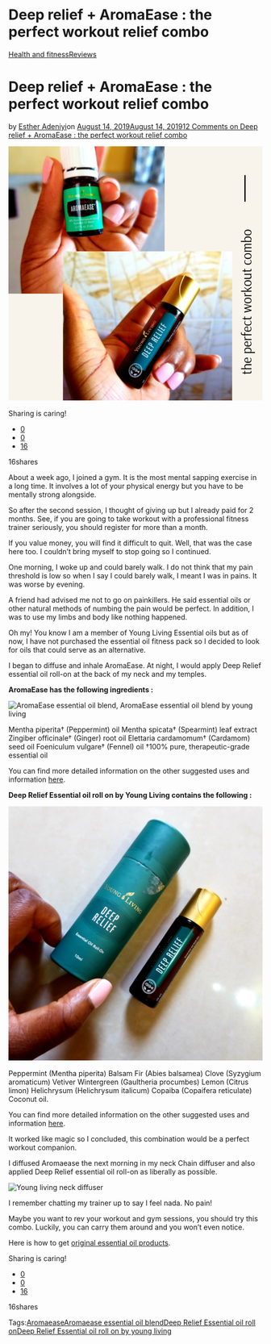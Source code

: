 # Deep relief + AromaEase : the perfect workout relief combo

[Health and fitness](https://estheradeniyi.com/category/health-and-fitness/)[Reviews](https://estheradeniyi.com/category/reviews/)
# Deep relief + AromaEase : the perfect workout relief combo

by [Esther Adeniyi](https://estheradeniyi.com/author/esther-adeniyi/)on [August 14, 2019August 14, 2019](https://estheradeniyi.com/deep-relief-aromaease/)[12 Comments on Deep relief + AromaEase : the perfect workout relief combo](https://estheradeniyi.com/deep-relief-aromaease/#comments)

![Deep Relief and AromaEase the perfect workout combo](images\Deep-Relief-and-AromaEase-the-perfect-workout-combo.png)

Sharing is caring!

- [0](https://www.facebook.com/sharer/sharer.php?u=https%3A%2F%2Festheradeniyi.com%2Fdeep-relief-aromaease%2F&amp;t=Deep%20relief%20%2B%20AromaEase%20%3A%20the%20perfect%20workout%20relief%20combo)
- [0](https://twitter.com/intent/tweet?text=Deep%20relief%20%2B%20AromaEase%20%3A%20the%20perfect%20workout%20relief%20combo&amp;url=https%3A%2F%2Festheradeniyi.com%2Fdeep-relief-aromaease%2F)
- [16](#)

16shares

About a week ago, I joined a gym. It is the most mental sapping exercise in a long time. It involves a lot of your physical energy but you have to be mentally strong alongside.

So after the second session, I thought of giving up but I already paid for 2 months. See, if you are going to take workout with a professional fitness trainer seriously, you should register for more than a month.

If you value money, you will find it difficult to quit. Well, that was the case here too. I couldn&#x2019;t bring myself to stop going so I continued.

One morning, I woke up and could barely walk. I do not think that my pain threshold is low so when I say I could barely walk, I meant I was in pains. It was worse by evening.

A friend had advised me not to go on painkillers. He said essential oils or other natural methods of numbing the pain would be perfect. In addition, I was to use my limbs and body like nothing happened.

Oh my! You know I am a member of Young Living Essential oils but as of now, I have not purchased the essential oil fitness pack so I decided to look for oils that could serve as an alternative.

I began to diffuse and inhale AromaEase. At night, I would apply Deep Relief essential oil roll-on at the back of my neck and my temples.

**AromaEase has the following ingredients :**

![AromaEase essential oil blend, AromaEase essential oil blend by young living](images\20190814_051511.jpg)

Mentha piperita&#x2020; (Peppermint) oil
 Mentha spicata&#x2020; (Spearmint) leaf extract
 Zingiber officinale&#x2020; (Ginger) root oil
 Elettaria cardamomum&#x2020; (Cardamom) seed oil
 Foeniculum vulgare&#x2020; (Fennel) oil
 &#x2020;100% pure, therapeutic-grade essential oil

You can find more detailed information on the other suggested uses and information [here](https://www.youngliving.com/en_US/products/aromaease-essential-oil-blend).

**Deep Relief Essential oil roll on by Young Living contains the following :**

![Deep relief essential oil roll on, Deep relief essential oil roll on ingredients, Deep relief essential oil roll on for workout](images\20190814_051047.jpg)

Peppermint (Mentha piperita)
 Balsam Fir (Abies balsamea)
 Clove (Syzygium aromaticum)
 Vetiver
 Wintergreen (Gaultheria procumbes)
 Lemon (Citrus limon)
 Helichrysum (Helichrysum italicum)
 Copaiba (Copaifera reticulate)
 Coconut oil.

You can find more detailed information on the other suggested uses and information [here](https://www.youngliving.com/en_EU/products/deep-relief-roll-on).

It worked like magic so I concluded, this combination would be a perfect workout companion.

I diffused Aromaease the next morning in my neck Chain diffuser and also applied Deep Relief essential oil roll-on as liberally as possible.

![Young living neck diffuser](images\20190814_051014.jpg)

I remember chatting my trainer up to say I feel nada. No pain!

Maybe you want to rev your workout and gym sessions, you should try this combo. Luckily, you can carry them around and you won&#x2019;t even notice.

Here is how to get [original essential oil products](https://estheradeniyi.com/buy-original-essential-oils/).

Sharing is caring!

- [0](https://www.facebook.com/sharer/sharer.php?u=https%3A%2F%2Festheradeniyi.com%2Fdeep-relief-aromaease%2F&amp;t=Deep%20relief%20%2B%20AromaEase%20%3A%20the%20perfect%20workout%20relief%20combo)
- [0](https://twitter.com/intent/tweet?text=Deep%20relief%20%2B%20AromaEase%20%3A%20the%20perfect%20workout%20relief%20combo&amp;url=https%3A%2F%2Festheradeniyi.com%2Fdeep-relief-aromaease%2F)
- [16](#)

16shares

Tags:[Aromaease](https://estheradeniyi.com/tag/aromaease/)[Aromaease essential oil blend](https://estheradeniyi.com/tag/aromaease-essential-oil-blend/)[Deep Relief Essential oil roll on](https://estheradeniyi.com/tag/deep-relief-essential-oil-roll-on/)[Deep Relief Essential oil roll on by young living](https://estheradeniyi.com/tag/deep-relief-essential-oil-roll-on-by-young-living/)